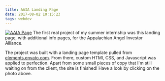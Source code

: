 ```yaml
---
title: AAIA Landing Page
date: 2017-08-02 10:15:23
tags: webdev
---
```

<a href="https://appalachianinvestors.com/" target="_blank"><img class="portfolio-pics" src="/images/aaia-screenshot.png" alt="AAIA Page"></a>
The first real project of my summer internship was this landing page, with additional info pages, for the Appalachian Angel Investor Alliance.

The project was built with a landing page template pulled from [elements.envato.com](https://elements.envato.com/web-templates/landing-page-templates/). From there, custom HTMl, CSS, and Javascript was applied to perfection. Apart from some small pieces of copy that I'm still waiting on from the client, the site is finished! Have a look by clicking on the photo above.